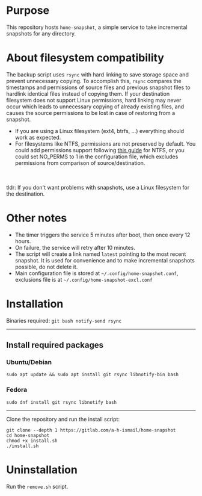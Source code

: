 # Purpose
This repository hosts `home-snapshot`, a simple service to take incremental snapshots for any directory.

# About filesystem compatibility
The backup script uses `rsync` with hard linking to save storage space and prevent unnecessary copying. To accomplish this, `rsync` compares the timestamps and permissions of source files and previous snapshot files to hardlink identical files instead of copying them. If your destination filesystem does not support Linux permissions, hard linking may never occur which leads to unnecessary copying of already existing files, and causes the source permissions to be lost in case of restoring from a snapshot. <br>
- If you are using a Linux filesystem (ext4, btrfs, ...) everything should work as expected.
- For filesystems like NTFS, permissions are not preserved by default. You could add permissions support following [this guide](https://askubuntu.com/a/887502/1386657) for NTFS, or you could set NO_PERMS to 1 in the configuration file, which excludes permissions from comparison of source/destination.
<br>
<br>
tldr: If you don't want problems with snapshots, use a Linux filesystem for the destination.

# Other notes
- The timer triggers the service 5 minutes after boot, then once every 12 hours.
- On failure, the service will retry after 10 minutes.
- The script will create a link named `latest` pointing to the most recent snapshot. It is used for convenience and to make incremental snapshots possible, do not delete it.
- Main configuration file is stored at `~/.config/home-snapshot.conf`, exclusions file is at `~/.config/home-snapshot-excl.conf`

# Installation
Binaries required: `git bash notify-send rsync`

---
## Install required packages
### Ubuntu/Debian
`sudo apt update && sudo apt install git rsync libnotify-bin bash`

### Fedora
`sudo dnf install git rsync libnotify bash`

---
Clone the repository and run the install script:<br>
```
git clone --depth 1 https://gitlab.com/a-h-ismail/home-snapshot
cd home-snapshot
chmod +x install.sh
./install.sh
```

# Uninstallation
Run the `remove.sh` script.